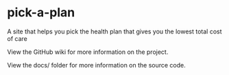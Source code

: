 pick-a-plan
===========

A site that helps you pick the health plan that gives you the lowest total cost of care

View the GitHub wiki for more information on the project.

View the docs/ folder for more information on the source code.
